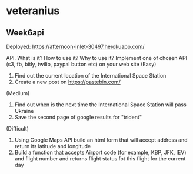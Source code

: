 # veteranius

## Week6api 
Deployed: https://afternoon-inlet-30497.herokuapp.com/

API. What is it? How to use it? Why to use it? Implement one of chosen API (s3, fb, bitly, twilio, paypal button etc) on your web site 
(Easy)
1. Find out the current location of the International Space Station
2. Create a new post on https://pastebin.com/

(Medium)
1. Find out when is the next time the International Space Station will pass Ukraine
2. Save the second page of google results for "trident"

(Difficult)
1. Using Google Maps API build an html form that will accept address and return its latitude and longitude
2. Build a function that accepts Airport code (for example, KBP, JFK, IEV) and flight number and returns flight status fot this flight for the current day

